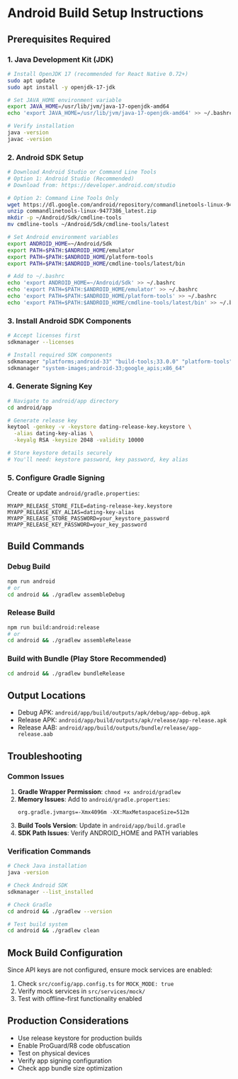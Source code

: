 # Android Build Setup Instructions

## Prerequisites Required

### 1. Java Development Kit (JDK)
```bash
# Install OpenJDK 17 (recommended for React Native 0.72+)
sudo apt update
sudo apt install -y openjdk-17-jdk

# Set JAVA_HOME environment variable
export JAVA_HOME=/usr/lib/jvm/java-17-openjdk-amd64
echo 'export JAVA_HOME=/usr/lib/jvm/java-17-openjdk-amd64' >> ~/.bashrc

# Verify installation
java -version
javac -version
```

### 2. Android SDK Setup
```bash
# Download Android Studio or Command Line Tools
# Option 1: Android Studio (Recommended)
# Download from: https://developer.android.com/studio

# Option 2: Command Line Tools Only
wget https://dl.google.com/android/repository/commandlinetools-linux-9477386_latest.zip
unzip commandlinetools-linux-9477386_latest.zip
mkdir -p ~/Android/Sdk/cmdline-tools
mv cmdline-tools ~/Android/Sdk/cmdline-tools/latest

# Set Android environment variables
export ANDROID_HOME=~/Android/Sdk
export PATH=$PATH:$ANDROID_HOME/emulator
export PATH=$PATH:$ANDROID_HOME/platform-tools
export PATH=$PATH:$ANDROID_HOME/cmdline-tools/latest/bin

# Add to ~/.bashrc
echo 'export ANDROID_HOME=~/Android/Sdk' >> ~/.bashrc
echo 'export PATH=$PATH:$ANDROID_HOME/emulator' >> ~/.bashrc
echo 'export PATH=$PATH:$ANDROID_HOME/platform-tools' >> ~/.bashrc
echo 'export PATH=$PATH:$ANDROID_HOME/cmdline-tools/latest/bin' >> ~/.bashrc
```

### 3. Install Android SDK Components
```bash
# Accept licenses first
sdkmanager --licenses

# Install required SDK components
sdkmanager "platforms;android-33" "build-tools;33.0.0" "platform-tools"
sdkmanager "system-images;android-33;google_apis;x86_64"
```

### 4. Generate Signing Key
```bash
# Navigate to android/app directory
cd android/app

# Generate release key
keytool -genkey -v -keystore dating-release-key.keystore \
  -alias dating-key-alias \
  -keyalg RSA -keysize 2048 -validity 10000

# Store keystore details securely
# You'll need: keystore password, key password, key alias
```

### 5. Configure Gradle Signing
Create or update `android/gradle.properties`:
```properties
MYAPP_RELEASE_STORE_FILE=dating-release-key.keystore
MYAPP_RELEASE_KEY_ALIAS=dating-key-alias
MYAPP_RELEASE_STORE_PASSWORD=your_keystore_password
MYAPP_RELEASE_KEY_PASSWORD=your_key_password
```

## Build Commands

### Debug Build
```bash
npm run android
# or
cd android && ./gradlew assembleDebug
```

### Release Build
```bash
npm run build:android:release
# or
cd android && ./gradlew assembleRelease
```

### Build with Bundle (Play Store Recommended)
```bash
cd android && ./gradlew bundleRelease
```

## Output Locations
- Debug APK: `android/app/build/outputs/apk/debug/app-debug.apk`
- Release APK: `android/app/build/outputs/apk/release/app-release.apk`
- Release AAB: `android/app/build/outputs/bundle/release/app-release.aab`

## Troubleshooting

### Common Issues
1. **Gradle Wrapper Permission**: `chmod +x android/gradlew`
2. **Memory Issues**: Add to `android/gradle.properties`:
   ```
   org.gradle.jvmargs=-Xmx4096m -XX:MaxMetaspaceSize=512m
   ```
3. **Build Tools Version**: Update in `android/app/build.gradle`
4. **SDK Path Issues**: Verify ANDROID_HOME and PATH variables

### Verification Commands
```bash
# Check Java installation
java -version

# Check Android SDK
sdkmanager --list_installed

# Check Gradle
cd android && ./gradlew --version

# Test build system
cd android && ./gradlew clean
```

## Mock Build Configuration
Since API keys are not configured, ensure mock services are enabled:

1. Check `src/config/app.config.ts` for `MOCK_MODE: true`
2. Verify mock services in `src/services/mock/`
3. Test with offline-first functionality enabled

## Production Considerations
- Use release keystore for production builds
- Enable ProGuard/R8 code obfuscation
- Test on physical devices
- Verify app signing configuration
- Check app bundle size optimization